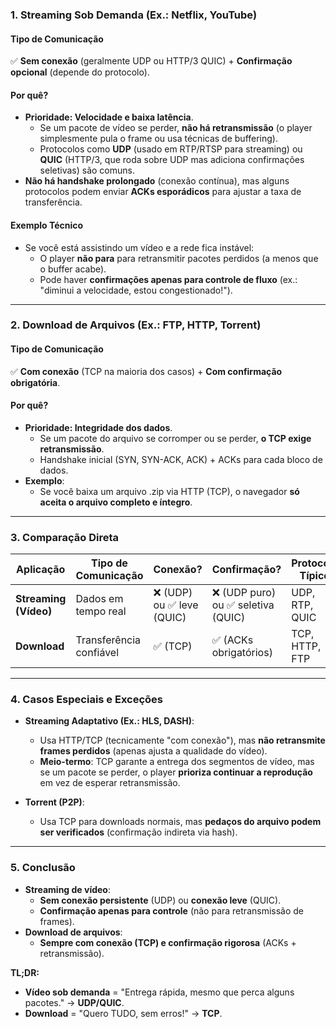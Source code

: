 ### **1. Streaming Sob Demanda (Ex.: Netflix, YouTube)**
#### **Tipo de Comunicação**  
✅ **Sem conexão** (geralmente UDP ou HTTP/3 QUIC) + **Confirmação opcional** (depende do protocolo).  

#### **Por quê?**  
- **Prioridade: Velocidade e baixa latência**.  
  - Se um pacote de vídeo se perder, **não há retransmissão** (o player simplesmente pula o frame ou usa técnicas de buffering).  
  - Protocolos como **UDP** (usado em RTP/RTSP para streaming) ou **QUIC** (HTTP/3, que roda sobre UDP mas adiciona confirmações seletivas) são comuns.  
- **Não há handshake prolongado** (conexão contínua), mas alguns protocolos podem enviar **ACKs esporádicos** para ajustar a taxa de transferência.  

#### **Exemplo Técnico**  
- Se você está assistindo um vídeo e a rede fica instável:  
  - O player **não para** para retransmitir pacotes perdidos (a menos que o buffer acabe).  
  - Pode haver **confirmações apenas para controle de fluxo** (ex.: "diminui a velocidade, estou congestionado!").  

---

### **2. Download de Arquivos (Ex.: FTP, HTTP, Torrent)**
#### **Tipo de Comunicação**  
✅ **Com conexão** (TCP na maioria dos casos) + **Com confirmação obrigatória**.  

#### **Por quê?**  
- **Prioridade: Integridade dos dados**.  
  - Se um pacote do arquivo se corromper ou se perder, **o TCP exige retransmissão**.  
  - Handshake inicial (SYN, SYN-ACK, ACK) + ACKs para cada bloco de dados.  
- **Exemplo**:  
  - Se você baixa um arquivo .zip via HTTP (TCP), o navegador **só aceita o arquivo completo e íntegro**.  

---

### **3. Comparação Direta**
| **Aplicação**         | **Tipo de Comunicação**       | **Conexão?** | **Confirmação?** | **Protocolo Típico** |  
|-----------------------|-------------------------------|--------------|------------------|----------------------|  
| **Streaming (Vídeo)** | Dados em tempo real           | ❌ (UDP) ou ✅ leve (QUIC) | ❌ (UDP puro) ou ✅ seletiva (QUIC) | UDP, RTP, QUIC |  
| **Download**          | Transferência confiável       | ✅ (TCP)      | ✅ (ACKs obrigatórios) | TCP, HTTP, FTP |  

---

### **4. Casos Especiais e Exceções**  
- **Streaming Adaptativo (Ex.: HLS, DASH)**:  
  - Usa HTTP/TCP (tecnicamente "com conexão"), mas **não retransmite frames perdidos** (apenas ajusta a qualidade do vídeo).  
  - **Meio-termo**: TCP garante a entrega dos segmentos de vídeo, mas se um pacote se perder, o player **prioriza continuar a reprodução** em vez de esperar retransmissão.  

- **Torrent (P2P)**:  
  - Usa TCP para downloads normais, mas **pedaços do arquivo podem ser verificados** (confirmação indireta via hash).  

---

### **5. Conclusão**  
- **Streaming de vídeo**:  
  - **Sem conexão persistente** (UDP) ou **conexão leve** (QUIC).  
  - **Confirmação apenas para controle** (não para retransmissão de frames).  
- **Download de arquivos**:  
  - **Sempre com conexão (TCP) e confirmação rigorosa** (ACKs + retransmissão).  

**TL;DR:**  
- **Vídeo sob demanda** = "Entrega rápida, mesmo que perca alguns pacotes." → **UDP/QUIC**.  
- **Download** = "Quero TUDO, sem erros!" → **TCP**.  

